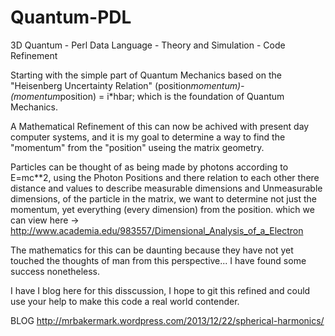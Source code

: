 Quantum-PDL
===========

3D Quantum - Perl Data Language - Theory and Simulation - Code Refinement

Starting with the simple part of Quantum Mechanics based on the "Heisenberg Uncertainty Relation"
(position*momentum)-(momentum*position) = i*hbar;  which is the foundation of Quantum Mechanics.

A Mathematical Refinement of this can now be achived with present day computer systems, and it 
is my goal to determine a way to find the "momentum" from the "position" useing the matrix geometry.

Particles can be thought of as being made by photons according to E=mc**2, using the Photon Positions
and there relation to each other there distance and values to describe measurable dimensions and
Unmeasurable dimensions, of the particle in the matrix, we want to determine not just the 
momentum, yet everything (every dimension) from the position.
which we can view here -> http://www.academia.edu/983557/Dimensional_Analysis_of_a_Electron


The mathematics for this can be daunting because they have not yet touched the thoughts of man
from this perspective... I have found some success nonetheless.

I have I blog here for this disscussion, I hope to git this refined and could use your help 
to make this code a real world contender.

BLOG http://mrbakermark.wordpress.com/2013/12/22/spherical-harmonics/

